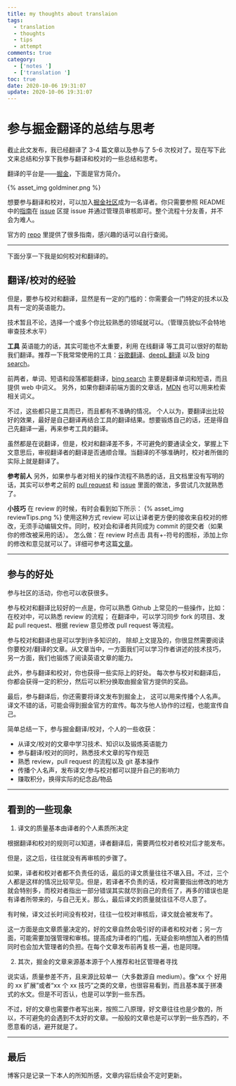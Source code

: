 ```yaml
---
title: my thoughts about translaion
tags:
  - translation
  - thoughts
  - tips
  - attempt
comments: true
category:
  - ['notes ']
  - ['translation ']
toc: true
date: 2020-10-06 19:31:07
update: 2020-10-06 19:31:07
---
```


# 参与掘金翻译的总结与思考
<!--more-->
截止此文发布，我已经翻译了 3-4 篇文章以及参与了 5-6 次校对了。现在写下此文来总结和分享下我参与翻译和校对的一些总结和思考。

翻译的平台是——[掘金](https://github.com/xitu/gold-miner)，下面是官方简介。

{% asset_img goldminer.png %}

想要参与翻译和校对，可以加入[掘金社区](https://github.com/xitu/gold-miner)成为一名译者。你只需要参照 README 中的[指南](https://github.com/xitu/gold-miner/wiki/%E5%A6%82%E4%BD%95%E5%8F%82%E4%B8%8E%E7%BF%BB%E8%AF%91)在 [issue](https://github.com/xitu/gold-miner/issues) 区提 issue 并通过管理员审核即可。整个流程十分友善，并不会为难人。

官方的 [repo](https://github.com/xitu/gold-miner) 里提供了很多指南，感兴趣的话可以自行查阅。

***

下面分享一下我是如何校对和翻译的。

## 翻译/校对的经验
但是，要参与校对和翻译，显然是有一定的门槛的：你需要会一门特定的技术以及具有一定的英语能力。

技术暂且不论，选择一个或多个你比较熟悉的领域就可以。（管理员貌似不会特地审查技术水平）

**工具**
英语能力的话，其实可能也不太重要，利用 在线翻译 等工具可以很好的帮助我们翻译。推荐一下我常常使用的工具：[谷歌翻译](https://translate.google.cn/)、[deepL 翻译](https://www.deepl.com/translator) 以及 [bing search](https://cn.bing.com/dict/)。

前两者，单词、短语和段落都能翻译，[bing search](https://cn.bing.com/dict/) 主要是翻译单词和短语，而且提供 web 中词义。
另外，如果你翻译前端方面的文章话，[MDN](https://developer.mozilla.org/zh-CN/) 也可以用来检索相关词义。

不过，这些都只是工具而已，而且都有不准确的情况。
个人以为，要翻译出比较好的效果，最好是自己翻译再结合工具的翻译结果。想要锻炼自己的话，还是得自己先翻译一遍，再来参考工具的翻译。

虽然都是在说翻译，但是，校对和翻译差不多，不可避免的要通读全文，掌握上下文意思后，审视翻译者的翻译是否通顺合理。当翻译的不够准确时，校对者所做的实际上就是翻译了。

**参考前人**
另外，如果参与者对相关的操作流程不熟悉的话，且文档里没有写明的话，其实可以参考之前的 [pull request](https://github.com/xitu/gold-miner/pulls) 和 [issue](https://github.com/xitu/gold-miner/issues) 里面的做法，多尝试几次就熟悉了。

**小技巧**
在 review 的时候，有时会看到如下所示：
{% asset_img reviewTips.png %}
使用这种方式 review 可以让译者更方便的接收来自校对的修改，无须手动编辑文件。同时，校对会和译者共同成为 commit 的提交者（如果你的修改被采用的话）。
怎么做：在 review 时点击 具有+-符号的图标，添加上你的修改和意见就可以了。详细可参考这篇[文章](https://haacked.com/archive/2019/06/03/suggested-changes/)。
***

## 参与的好处

参与社区的活动，你也可以收获很多。

参与校对和翻译比较好的一点是，你可以熟悉 Github 上常见的一些操作，比如：
在校对中，可以熟悉 review 的流程；
在翻译中，可以学习同步 fork 的项目、发起 pull request、根据 review 意见修改 pull request 等流程。

参与校对和翻译也是可以学到许多知识的，
除却上文提及的，你很显然需要阅读你要校对/翻译的文章。从文章当中，一方面我们可以学习作者讲述的技术技巧，另一方面，我们也锻炼了阅读英语文章的能力。

此外，参与翻译和校对，你也获得一些实际上的好处。
每次参与校对和翻译后，你都会获得一定的积分，然后可以积分换取由掘金官方提供的奖品。

最后，参与翻译后，你还需要将译文发布到掘金上，
这可以用来传播个人名声。译文不错的话，可能会得到掘金官方的宣传。每次与他人协作的过程，也能宣传自己。

简单总结一下，参与掘金翻译/校对，个人的一些收获：
- 从译文/校对的文章中学习技术、知识以及锻炼英语能力
- 参与翻译/校对的同时，熟悉技术文章的写作规范
- 熟悉 review，pull request 的流程以及 git 基本操作
- 传播个人名声，发布译文/参与校对都可以提升自己的影响力
- 赚取积分，换得实际的纪念品/物品

***

## 看到的一些现象

1. 译文的质量基本由译者的个人素质所决定

根据翻译和校对的规则可以知道，译者翻译后，需要两位校对者校对后才能发布。

但是，这之后，往往就没有再审核的步骤了。

如果，译者和校对者都不负责任的话，最后的译文质量往往不堪入目。不过，三个人都是这样的情况比较罕见。但是，若译者不负责的话，校对需要指出修改的地方就会特别多，而校对者指出一部分错误其实就尽到自己的责任了，再多的错误也是有译者所带来的，与自己无关。那么，最后译文的质量就往往不尽人意了。

有时候，译文过长时间没有校对，往往一位校对审核后，译文就会被发布了。

这一方面是由文章质量决定的，好的文章自然会吸引好的译者和校对者；另一方面，可能需要加强管理和审核。提高成为译者的门槛，无疑会影响想加入者的热情同时也会加大管理者的负担。在每个文章发布前再复核一遍，也是同理。

2. 其次，掘金的文章来源基本源于个人推荐和社区管理者寻找

说实话，质量参差不齐，且来源比较单一（大多数源自 medium）。像“xx 个 好用的 xx 扩展”或者“xx 个 xx 技巧”之类的文章，也很容易看到，而且基本属于拼凑式的水文。但是不可否认，也是可以学到一些东西。

不过，好的文章也需要作者写出来，按照二八原理，好文章往往也是少数的，所以，不可避免的会遇到不太好的文章。一般般的文章也是可以学到一些东西的，不愿意看的话，避开就是了。

***

## 最后
博客只是记录一下本人的所知所感，文章内容后续会不定时更新。